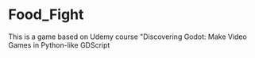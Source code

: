 # Food_Fight

This is a game based on Udemy course "Discovering Godot: Make Video Games in Python-like GDScript
